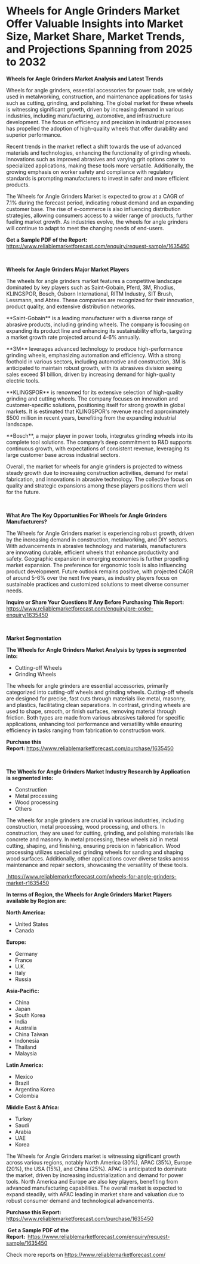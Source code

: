 <p><h1>Wheels for Angle Grinders Market Offer Valuable Insights into Market Size, Market Share, Market Trends, and Projections Spanning from 2025 to 2032</h1></p><p><strong>Wheels for Angle Grinders Market Analysis and Latest Trends</strong></p>
<p><p>Wheels for angle grinders, essential accessories for power tools, are widely used in metalworking, construction, and maintenance applications for tasks such as cutting, grinding, and polishing. The global market for these wheels is witnessing significant growth, driven by increasing demand in various industries, including manufacturing, automotive, and infrastructure development. The focus on efficiency and precision in industrial processes has propelled the adoption of high-quality wheels that offer durability and superior performance.</p><p>Recent trends in the market reflect a shift towards the use of advanced materials and technologies, enhancing the functionality of grinding wheels. Innovations such as improved abrasives and varying grit options cater to specialized applications, making these tools more versatile. Additionally, the growing emphasis on worker safety and compliance with regulatory standards is prompting manufacturers to invest in safer and more efficient products.</p><p>The Wheels for Angle Grinders Market is expected to grow at a CAGR of 7.1% during the forecast period, indicating robust demand and an expanding customer base. The rise of e-commerce is also influencing distribution strategies, allowing consumers access to a wider range of products, further fueling market growth. As industries evolve, the wheels for angle grinders will continue to adapt to meet the changing needs of end-users.</p></p>
<p><strong>Get a Sample PDF of the Report:&nbsp;</strong> <a href="https://www.reliablemarketforecast.com/enquiry/request-sample/1635450?utm_campaign=2739&utm_medium=2&utm_source=Github&utm_content=ia&utm_term=23032025&utm_id=wheels-for-angle-grinders">https://www.reliablemarketforecast.com/enquiry/request-sample/1635450</a></p>
<p>&nbsp;</p>
<p><strong>Wheels for Angle Grinders Major Market Players</strong></p>
<p><p>The wheels for angle grinders market features a competitive landscape dominated by key players such as Saint-Gobain, Pferd, 3M, Rhodius, KLINGSPOR, Bosch, Osborn International, RITM Industry, SIT Brush, Lessmann, and Abtex. These companies are recognized for their innovation, product quality, and extensive distribution networks.</p><p>**Saint-Gobain** is a leading manufacturer with a diverse range of abrasive products, including grinding wheels. The company is focusing on expanding its product line and enhancing its sustainability efforts, targeting a market growth rate projected around 4-6% annually.</p><p>**3M** leverages advanced technology to produce high-performance grinding wheels, emphasizing automation and efficiency. With a strong foothold in various sectors, including automotive and construction, 3M is anticipated to maintain robust growth, with its abrasives division seeing sales exceed $1 billion, driven by increasing demand for high-quality electric tools.</p><p>**KLINGSPOR** is renowned for its extensive selection of high-quality grinding and cutting wheels. The company focuses on innovation and customer-specific solutions, positioning itself for strong growth in global markets. It is estimated that KLINGSPOR's revenue reached approximately $500 million in recent years, benefiting from the expanding industrial landscape.</p><p>**Bosch**, a major player in power tools, integrates grinding wheels into its complete tool solutions. The company’s deep commitment to R&D supports continuous growth, with expectations of consistent revenue, leveraging its large customer base across industrial sectors.</p><p>Overall, the market for wheels for angle grinders is projected to witness steady growth due to increasing construction activities, demand for metal fabrication, and innovations in abrasive technology. The collective focus on quality and strategic expansions among these players positions them well for the future.</p></p>
<p>&nbsp;</p>
<p><strong>What Are The Key Opportunities For Wheels for Angle Grinders Manufacturers?</strong></p>
<p><p>The Wheels for Angle Grinders market is experiencing robust growth, driven by the increasing demand in construction, metalworking, and DIY sectors. With advancements in abrasive technology and materials, manufacturers are innovating durable, efficient wheels that enhance productivity and safety. Geographic expansion in emerging economies is further propelling market expansion. The preference for ergonomic tools is also influencing product development. Future outlook remains positive, with projected CAGR of around 5-6% over the next five years, as industry players focus on sustainable practices and customized solutions to meet diverse consumer needs.</p></p>
<p><strong>Inquire or Share Your Questions If Any Before Purchasing This Report:</strong> <a href="https://www.reliablemarketforecast.com/enquiry/pre-order-enquiry/1635450?utm_campaign=2739&utm_medium=2&utm_source=Github&utm_content=ia&utm_term=23032025&utm_id=wheels-for-angle-grinders">https://www.reliablemarketforecast.com/enquiry/pre-order-enquiry/1635450</a></p>
<p>&nbsp;</p>
<p><strong>Market Segmentation</strong></p>
<p><strong>The Wheels for Angle Grinders Market Analysis by types is segmented into:</strong></p>
<p><ul><li>Cutting-off Wheels</li><li>Grinding Wheels</li></ul></p>
<p><p>The wheels for angle grinders are essential accessories, primarily categorized into cutting-off wheels and grinding wheels. Cutting-off wheels are designed for precise, fast cuts through materials like metal, masonry, and plastics, facilitating clean separations. In contrast, grinding wheels are used to shape, smooth, or finish surfaces, removing material through friction. Both types are made from various abrasives tailored for specific applications, enhancing tool performance and versatility while ensuring efficiency in tasks ranging from fabrication to construction work.</p></p>
<p><strong>Purchase this Report:&nbsp;</strong><a href="https://www.reliablemarketforecast.com/purchase/1635450?utm_campaign=2739&utm_medium=2&utm_source=Github&utm_content=ia&utm_term=23032025&utm_id=wheels-for-angle-grinders">https://www.reliablemarketforecast.com/purchase/1635450</a></p>
<p>&nbsp;</p>
<p><strong>The Wheels for Angle Grinders Market Industry Research by Application is segmented into:</strong></p>
<p><ul><li>Construction</li><li>Metal processing</li><li>Wood processing</li><li>Others</li></ul></p>
<p><p>The wheels for angle grinders are crucial in various industries, including construction, metal processing, wood processing, and others. In construction, they are used for cutting, grinding, and polishing materials like concrete and masonry. In metal processing, these wheels aid in metal cutting, shaping, and finishing, ensuring precision in fabrication. Wood processing utilizes specialized grinding wheels for sanding and shaping wood surfaces. Additionally, other applications cover diverse tasks across maintenance and repair sectors, showcasing the versatility of these tools.</p></p>
<p><a href="https://www.reliablemarketforecast.com/wheels-for-angle-grinders-market-r1635450?utm_campaign=2739&utm_medium=2&utm_source=Github&utm_content=ia&utm_term=23032025&utm_id=wheels-for-angle-grinders">&nbsp;https://www.reliablemarketforecast.com/wheels-for-angle-grinders-market-r1635450</a></p>
<p><strong>In terms of Region, the Wheels for Angle Grinders Market Players available by Region are:</strong></p>
<p>
    <p> <strong> North America: </strong>
        <ul>
            <li>United States</li>
            <li>Canada</li>
        </ul>
        </p> 
    <p> <strong> Europe: </strong>
        <ul>
            <li>Germany</li>
            <li>France</li>
            <li>U.K.</li>
            <li>Italy</li>
            <li>Russia</li>
        </ul>
        </p> 
    <p> <strong> Asia-Pacific: </strong>
        <ul>
            <li>China</li>
            <li>Japan</li>
            <li>South Korea</li>
            <li>India</li>
            <li>Australia</li>
            <li>China Taiwan</li>
            <li>Indonesia</li>
            <li>Thailand</li>
            <li>Malaysia</li>
        </ul>
        </p> 
    <p> <strong> Latin America: </strong>
        <ul>
            <li>Mexico</li>
            <li>Brazil</li>
            <li>Argentina Korea</li>
            <li>Colombia</li>
        </ul>
        </p> 
    <p> <strong> Middle East & Africa: </strong>
        <ul>
            <li>Turkey</li>
            <li>Saudi</li>
            <li>Arabia</li>
            <li>UAE</li>
            <li>Korea</li>
        </ul>
    </p>
    </p>
<p><p>The Wheels for Angle Grinders market is witnessing significant growth across various regions, notably North America (30%), APAC (35%), Europe (20%), the USA (15%), and China (25%). APAC is anticipated to dominate the market, driven by increasing industrialization and demand for power tools. North America and Europe are also key players, benefiting from advanced manufacturing capabilities. The overall market is expected to expand steadily, with APAC leading in market share and valuation due to robust consumer demand and technological advancements.</p></p>
<p><strong>Purchase this Report: </strong><a href="https://www.reliablemarketforecast.com/purchase/1635450?utm_campaign=2739&utm_medium=2&utm_source=Github&utm_content=ia&utm_term=23032025&utm_id=wheels-for-angle-grinders">https://www.reliablemarketforecast.com/purchase/1635450</a></p>
<p>&nbsp;<strong>Get a Sample PDF of the Report:&nbsp;&nbsp;</strong><a href="https://www.reliablemarketforecast.com/enquiry/request-sample/1635450?utm_campaign=2739&utm_medium=2&utm_source=Github&utm_content=ia&utm_term=23032025&utm_id=wheels-for-angle-grinders">https://www.reliablemarketforecast.com/enquiry/request-sample/1635450</a></p>
<p><strong></strong></p>
<p>Check more reports on <a href="https://www.reliablemarketforecast.com/?utm_campaign=2739&utm_medium=2&utm_source=Github&utm_content=ia&utm_term=23032025&utm_id=wheels-for-angle-grinders">https://www.reliablemarketforecast.com/</a></p>